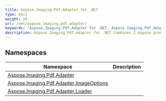 ```yaml
---
title: Aspose.Imaging.Pdf.Adapter for .NET
type: docs
weight: 10
url: /net/aspose.imaging.pdf.adapter/
keywords: "Aspose.Imaging.Pdf.Adapter for .NET, Aspose Imaging.Pdf.Adapter, Aspose API Reference."
description: Aspose.Imaging.Pdf.Adapter for .NET Combines 2 Aspose products Aspose.Imaging for .NET and Aspose.Pdf for .NET, this allows you to use the functions of both libraries as a single whole and expand conversion between formats.
---
```

## Namespaces

| Namespace | Description |
| --- | --- |
| [Aspose.Imaging.Pdf.Adapter](./aspose.imaging.pdf.adapter/) |  |
| [Aspose.Imaging.Pdf.Adapter.ImageOptions](./aspose.imaging.pdf.adapter.imageoptions/) |  |
| [Aspose.Imaging.Pdf.Adapter.Loader](./aspose.imaging.pdf.adapter.loader/) |  |


